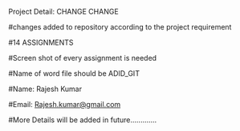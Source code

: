 Project Detail: CHANGE CHANGE

#changes added to repository according to the project requirement

#14 ASSIGNMENTS

#Screen shot of every assignment is needed

#Name of word file should be ADID_GIT

#Name: Rajesh Kumar

#Email: Rajesh.kumar@gmail.com

#More Details will be added in future.............
